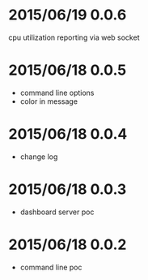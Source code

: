 # 2015/06/19 0.0.6 

cpu utilization reporting via web socket

# 2015/06/18 0.0.5

- command line options
- color in message

# 2015/06/18 0.0.4 

- change log

# 2015/06/18 0.0.3

- dashboard server poc

# 2015/06/18 0.0.2

- command line poc